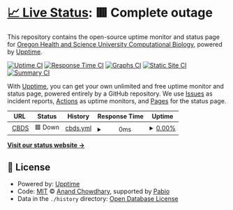 # [📈 Live Status](https://ohsu-comp-bio.github.io/status-monitor): <!--live status--> **🟥 Complete outage**

This repository contains the open-source uptime monitor and status page for [Oregon Health and Science University Computational Biology](http://www.ohsu.edu/compbio), powered by [Upptime](https://github.com/upptime/upptime).

[![Uptime CI](https://github.com/ohsu-comp-bio/status-monitor/workflows/Uptime%20CI/badge.svg)](https://github.com/ohsu-comp-bio/status-monitor/actions?query=workflow%3A%22Uptime+CI%22)
[![Response Time CI](https://github.com/ohsu-comp-bio/status-monitor/workflows/Response%20Time%20CI/badge.svg)](https://github.com/ohsu-comp-bio/status-monitor/actions?query=workflow%3A%22Response+Time+CI%22)
[![Graphs CI](https://github.com/ohsu-comp-bio/status-monitor/workflows/Graphs%20CI/badge.svg)](https://github.com/ohsu-comp-bio/status-monitor/actions?query=workflow%3A%22Graphs+CI%22)
[![Static Site CI](https://github.com/ohsu-comp-bio/status-monitor/workflows/Static%20Site%20CI/badge.svg)](https://github.com/ohsu-comp-bio/status-monitor/actions?query=workflow%3A%22Static+Site+CI%22)
[![Summary CI](https://github.com/ohsu-comp-bio/status-monitor/workflows/Summary%20CI/badge.svg)](https://github.com/ohsu-comp-bio/status-monitor/actions?query=workflow%3A%22Summary+CI%22)

With [Upptime](https://upptime.js.org), you can get your own unlimited and free uptime monitor and status page, powered entirely by a GitHub repository. We use [Issues](https://github.com/ohsu-comp-bio/status-monitor/issues) as incident reports, [Actions](https://github.com/ohsu-comp-bio/status-monitor/actions) as uptime monitors, and [Pages](https://ohsu-comp-bio.github.io/status-monitor) for the status page.

<!--start: status pages-->
<!-- This summary is generated by Upptime (https://github.com/upptime/upptime) -->
<!-- Do not edit this manually, your changes will be overwritten -->
<!-- prettier-ignore -->
| URL | Status | History | Response Time | Uptime |
| --- | ------ | ------- | ------------- | ------ |
| <img alt="" src="https://icons.duckduckgo.com/ip3/idp.cbds.ohsu.edu.ico" height="13"> [CBDS](https://idp.cbds.ohsu.edu) | 🟥 Down | [cbds.yml](https://github.com/ohsu-comp-bio/status-monitor/commits/HEAD/history/cbds.yml) | <details><summary><img alt="Response time graph" src="./graphs/cbds/response-time-week.png" height="20"> 0ms</summary><br><a href="https://ohsu-comp-bio.github.io/status-monitor/history/cbds"><img alt="Response time 0" src="https://img.shields.io/endpoint?url=https%3A%2F%2Fraw.githubusercontent.com%2Fohsu-comp-bio%2Fstatus-monitor%2FHEAD%2Fapi%2Fcbds%2Fresponse-time.json"></a><br><a href="https://ohsu-comp-bio.github.io/status-monitor/history/cbds"><img alt="24-hour response time 0" src="https://img.shields.io/endpoint?url=https%3A%2F%2Fraw.githubusercontent.com%2Fohsu-comp-bio%2Fstatus-monitor%2FHEAD%2Fapi%2Fcbds%2Fresponse-time-day.json"></a><br><a href="https://ohsu-comp-bio.github.io/status-monitor/history/cbds"><img alt="7-day response time 0" src="https://img.shields.io/endpoint?url=https%3A%2F%2Fraw.githubusercontent.com%2Fohsu-comp-bio%2Fstatus-monitor%2FHEAD%2Fapi%2Fcbds%2Fresponse-time-week.json"></a><br><a href="https://ohsu-comp-bio.github.io/status-monitor/history/cbds"><img alt="30-day response time 0" src="https://img.shields.io/endpoint?url=https%3A%2F%2Fraw.githubusercontent.com%2Fohsu-comp-bio%2Fstatus-monitor%2FHEAD%2Fapi%2Fcbds%2Fresponse-time-month.json"></a><br><a href="https://ohsu-comp-bio.github.io/status-monitor/history/cbds"><img alt="1-year response time 0" src="https://img.shields.io/endpoint?url=https%3A%2F%2Fraw.githubusercontent.com%2Fohsu-comp-bio%2Fstatus-monitor%2FHEAD%2Fapi%2Fcbds%2Fresponse-time-year.json"></a></details> | <details><summary><a href="https://ohsu-comp-bio.github.io/status-monitor/history/cbds">0.00%</a></summary><a href="https://ohsu-comp-bio.github.io/status-monitor/history/cbds"><img alt="All-time uptime 0.00%" src="https://img.shields.io/endpoint?url=https%3A%2F%2Fraw.githubusercontent.com%2Fohsu-comp-bio%2Fstatus-monitor%2FHEAD%2Fapi%2Fcbds%2Fuptime.json"></a><br><a href="https://ohsu-comp-bio.github.io/status-monitor/history/cbds"><img alt="24-hour uptime 0.00%" src="https://img.shields.io/endpoint?url=https%3A%2F%2Fraw.githubusercontent.com%2Fohsu-comp-bio%2Fstatus-monitor%2FHEAD%2Fapi%2Fcbds%2Fuptime-day.json"></a><br><a href="https://ohsu-comp-bio.github.io/status-monitor/history/cbds"><img alt="7-day uptime 0.00%" src="https://img.shields.io/endpoint?url=https%3A%2F%2Fraw.githubusercontent.com%2Fohsu-comp-bio%2Fstatus-monitor%2FHEAD%2Fapi%2Fcbds%2Fuptime-week.json"></a><br><a href="https://ohsu-comp-bio.github.io/status-monitor/history/cbds"><img alt="30-day uptime 0.00%" src="https://img.shields.io/endpoint?url=https%3A%2F%2Fraw.githubusercontent.com%2Fohsu-comp-bio%2Fstatus-monitor%2FHEAD%2Fapi%2Fcbds%2Fuptime-month.json"></a><br><a href="https://ohsu-comp-bio.github.io/status-monitor/history/cbds"><img alt="1-year uptime 0.00%" src="https://img.shields.io/endpoint?url=https%3A%2F%2Fraw.githubusercontent.com%2Fohsu-comp-bio%2Fstatus-monitor%2FHEAD%2Fapi%2Fcbds%2Fuptime-year.json"></a></details>

<!--end: status pages-->

[**Visit our status website →**](https://ohsu-comp-bio.github.io/status-monitor)

## 📄 License

- Powered by: [Upptime](https://github.com/upptime/upptime)
- Code: [MIT](./LICENSE) © [Anand Chowdhary](https://anandchowdhary.com), supported by [Pabio](https://pabio.com)
- Data in the `./history` directory: [Open Database License](https://opendatacommons.org/licenses/odbl/1-0/)

